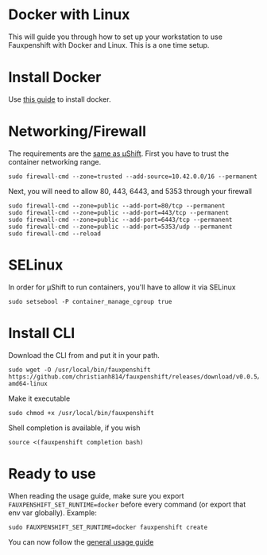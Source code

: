 # Docker with Linux

This will guide you through how to set up your workstation to use
Fauxpenshift with Docker and Linux. This is a one time setup.

# Install Docker

Use [this guide](https://fedoramagazine.org/docker-and-fedora-32/) to install docker.

# Networking/Firewall

The requirements are the [same as µShift](https://microshift.io/docs/getting-started/). First you have to trust the container networking range.

```shell
sudo firewall-cmd --zone=trusted --add-source=10.42.0.0/16 --permanent
```

Next, you will need to allow 80, 443, 6443, and 5353 through your firewall

```shell
sudo firewall-cmd --zone=public --add-port=80/tcp --permanent
sudo firewall-cmd --zone=public --add-port=443/tcp --permanent
sudo firewall-cmd --zone=public --add-port=6443/tcp --permanent
sudo firewall-cmd --zone=public --add-port=5353/udp --permanent
sudo firewall-cmd --reload
```

# SELinux

In order for µShift to run containers, you'll have to allow it via SELinux

```shell
sudo setsebool -P container_manage_cgroup true
```

# Install CLI

Download the CLI from and put it in your path.

```shell
sudo wget -O /usr/local/bin/fauxpenshift https://github.com/christianh814/fauxpenshift/releases/download/v0.0.5/fauxpenshift-amd64-linux
```

Make it executable 

```shell
sudo chmod +x /usr/local/bin/fauxpenshift
```

Shell completion is available, if you wish

```shell
source <(fauxpenshift completion bash)
```

# Ready to use

When reading the usage guide, make sure you export `FAUXPENSHIFT_SET_RUNTIME=docker` before every command (or export that env var globally). Example:

```shell
sudo FAUXPENSHIFT_SET_RUNTIME=docker fauxpenshift create
```

You can now follow the [general usage guide](generalUsage.md)
